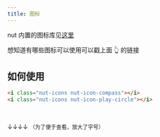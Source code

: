 ```yaml
---
title: 图标
---
```


nut 内置的图标库见[这里](https://www.iconfont.cn/collections/detail?cid=9402)

想知道有哪些图标可以使用可以戳上面 👆 的链接

## 如何使用

```html
<i class="nut-icons nut-icon-compass"></i>
<i class="nut-icons nut-icon-play-circle"></i>
```

<br>

↓↓↓↓ <span style="font-size: 12px;">（为了便于查看，放大了字号）</span>

<div>
  <i style="font-size: 26px;" class="nut-icons nut-icon-compass"></i>
  <i style="font-size: 26px;" class="nut-icons nut-icon-play-circle"></i>
</div>

<br>
